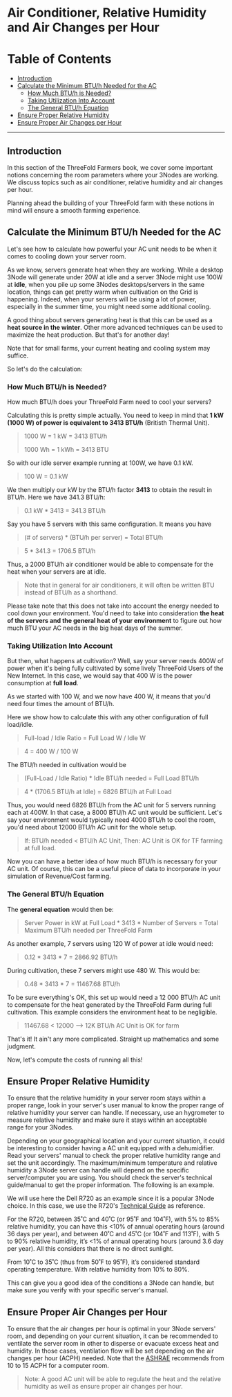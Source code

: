 
<h1> Air Conditioner, Relative Humidity and Air Changes per Hour </h1>

<h1> Table of Contents </h2>

- [Introduction](#introduction)
- [Calculate the Minimum BTU/h Needed for the AC](#calculate-the-minimum-btuh-needed-for-the-ac)
  - [How Much BTU/h is Needed?](#how-much-btuh-is-needed)
  - [Taking Utilization Into Account](#taking-utilization-into-account)
  - [The General BTU/h Equation](#the-general-btuh-equation)
- [Ensure Proper Relative Humidity](#ensure-proper-relative-humidity)
- [Ensure Proper Air Changes per Hour](#ensure-proper-air-changes-per-hour)

***

## Introduction

In this section of the ThreeFold Farmers book, we cover some important notions concerning the room parameters where your 3Nodes are working. We discuss topics such as air conditioner, relative humidity and air changes per hour.

Planning ahead the building of your ThreeFold farm with these notions in mind will ensure a smooth farming experience.



## Calculate the Minimum BTU/h Needed for the AC

Let's see how to calculate how powerful your AC unit needs to be when it comes to cooling down your server room.

As we know, servers generate heat when they are working. While a desktop 3Node will generate under 20W at idle and a server 3Node might use 100W at **idle**, when you pile up some 3Nodes desktops/servers in the same location, things can get pretty warm when cultivation on the Grid is happening. Indeed, when your servers will be using a lot of power, especially in the summer time, you might need some additional cooling.

A good thing about servers generating heat is that this can be used as a **heat source in the winter**. Other more advanced techniques can be used to maximize the heat production. But that's for another day! 

Note that for small farms, your current heating and cooling system may suffice.

So let's do the calculation:

### How Much BTU/h is Needed?


How much BTU/h does your ThreeFold Farm need to cool your servers?

Calculating this is pretty simple actually. You need to keep in mind that **1 kW (1000 W) of power is equivalent to 3413 BTU/h** (Britisth Thermal Unit). 

> 1000 W = 1 kW = 3413 BTU/h
>
> 1000 Wh = 1 kWh = 3413 BTU

So with our idle server example running at 100W, we have 0.1 kW.

> 100 W = 0.1 kW

We then multiply our kW by the BTU/h factor **3413** to obtain the result in BTU/h. Here we have 341.3 BTU/h:

> 0.1 kW * 3413 = 341.3 BTU/h

Say you have 5 servers with this same configuration. It means you have 

> (# of servers) * (BTU/h per server) = Total BTU/h
 
> 5 * 341.3 =  1706.5 BTU/h

Thus, a 2000 BTU/h air conditioner would be able to compensate for the heat when your servers are at idle. 

> Note that in general for air conditioners, it will often be written BTU instead of BTU/h as a shorthand.


Please take note that this does not take into account the energy needed to cool down your environment. You'd need to take into consideration **the heat of the servers and the general heat of your environment** to figure out how much BTU your AC needs in the big heat days of the summer.

### Taking Utilization Into Account

But then, what happens at cultivation? Well, say your server needs 400W of power when it's being fully cultivated by some lively ThreeFold Users of the New Internet. In this case, we would say that 400 W is the power consumption at **full load**.

As we started with 100 W, and we now have 400 W, it means that you'd need four times the amount of BTU/h. 

Here we show how to calculate this with any other configuration of full load/idle. 

> Full-load / Idle Ratio =  Full Load W / Idle W

> 4 = 400 W / 100 W

The BTU/h needed in cultivation would be 

> (Full-Load / Idle Ratio) * Idle BTU/h needed = Full Load BTU/h 

> 4 * (1706.5 BTU/h at Idle) = 6826 BTU/h at Full Load

Thus, you would need 6826 BTU/h from the AC unit for 5 servers running each at 400W. In that case, a 8000 BTU/h AC unit would be sufficient. Let's say your environment would typically need 4000 BTU/h to cool the room, you'd need about 12000 BTU/h AC unit for the whole setup. 

> If: BTU/h needed < BTU/h AC Unit, Then: AC Unit is OK for TF farming at full load.



Now you can have a better idea of how much BTU/h is necessary for your AC unit. Of course, this can be a useful piece of data to incorporate in your simulation of Revenue/Cost farming.

### The General BTU/h Equation

The **general equation** would then be:

> Server Power in kW at Full Load * 3413 * Number of Servers = Total Maximum BTU/h needed per ThreeFold Farm



As another example, 7 servers using 120 W of power at idle would need:

> 0.12 * 3413 * 7 = 2866.92 BTU/h

During cultivation, these 7 servers might use 480 W. This would be:

> 0.48 * 3413 * 7 = 11467.68 BTU/h

To be sure everything's OK, this set up would need a 12 000 BTU/h AC unit to compensate for the heat generated by the ThreeFold Farm during full cultivation. This example considers the environment heat to be negligible.

> 11467.68 < 12000 --> 12K BTU/h AC Unit is OK for farm


That's it! It ain't any more complicated. Straight up mathematics and some judgment.

Now, let's compute the costs of running all this!



## Ensure Proper Relative Humidity

To ensure that the relative humidity in your server room stays within a proper range, look in your server's user manual to know the proper range of relative humidity your server can handle. If necessary, use an hygrometer to measure relative humidity and make sure it stays within an acceptable range for your 3Nodes.

Depending on your geographical location and your current situation, it could be interesting to consider having a AC unit equipped with a dehumidifier. Read your servers' manual to check the proper relative humidity range and set the unit accordingly. The maximum/minimum temperature and relative humidity a 3Node server can handle will depend on the specific server/computer you are using. You should check the server's technical guide/manual to get the proper information. The following is an example.

We will use here the Dell R720 as an example since it is a popular 3Node choice. In this case, we use the R720's [Technical Guide](https://downloads.dell.com/manuals/all-products/esuprt_ser_stor_net/esuprt_poweredge/poweredge-r720_reference-guide_en-us.pdf) as reference.

For the R720, between 35˚C and 40˚C (or 95˚F and 104˚F), with 5% to 85% relative humidity, you can have this <10% of annual operating hours (around 36 days per year), and between 40˚C and 45˚C (or 104˚F and 113˚F), with 5 to 90% relative humidity, it’s <1% of annual operating hours (around 3.6 day per year). All this considers that there is no direct sunlight.

From 10˚C to 35˚C (thus from 50˚F to 95˚F), it’s considered standard operating temperature. With relative humidity from 10% to 80%.

This can give you a good idea of the conditions a 3Node can handle, but make sure you verify with your specific server's manual.

## Ensure Proper Air Changes per Hour

To ensure that the air changes per hour is optimal in your 3Node servers' room, and depending on your current situation, it can be recommended to ventilate the server room in other to disperse or evacuate excess heat and humidity. In those cases, ventilation flow will be set depending on the air changes per hour (ACPH) needed. Note that the [ASHRAE](https://www.ashrae.org/File%20Library/Technical%20Resources/Standards%20and%20Guidelines/Standards%20Addenda/62-2001/62-2001_Addendum-n.pdf) recommends from 10 to 15 ACPH for a computer room.

> Note: A good AC unit will be able to regulate the heat and the relative humidity as well as ensure proper air changes per hour.